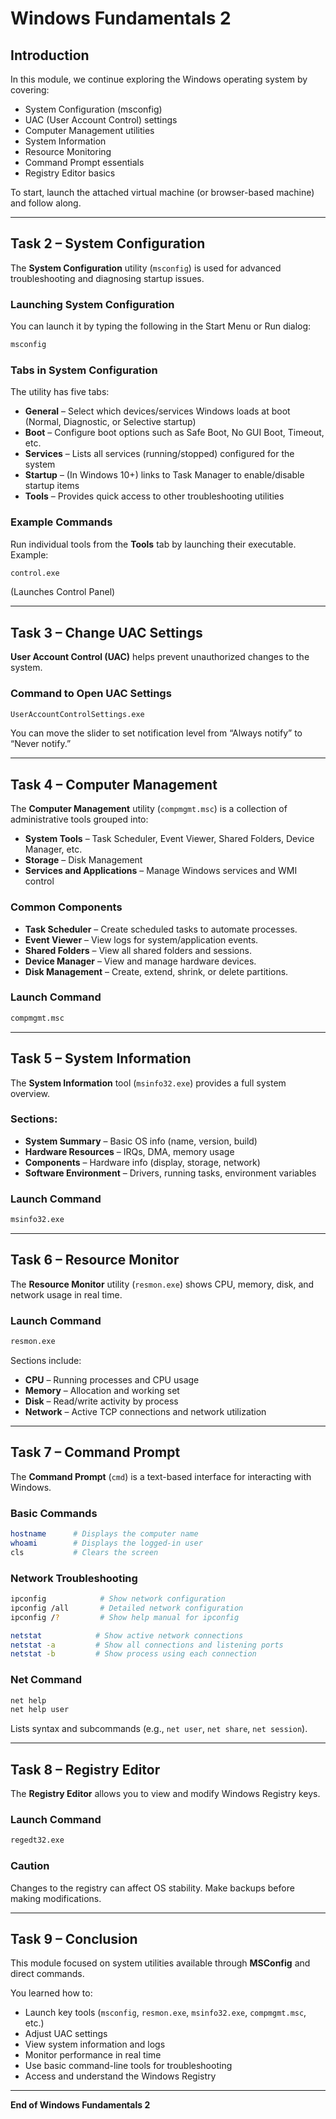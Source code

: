 # Windows Fundamentals 2

## Introduction
In this module, we continue exploring the Windows operating system by covering:

- System Configuration (msconfig)
- UAC (User Account Control) settings
- Computer Management utilities
- System Information
- Resource Monitoring
- Command Prompt essentials
- Registry Editor basics

To start, launch the attached virtual machine (or browser-based machine) and follow along.

---

## Task 2 – System Configuration
The **System Configuration** utility (`msconfig`) is used for advanced troubleshooting and diagnosing startup issues.

### Launching System Configuration
You can launch it by typing the following in the Start Menu or Run dialog:

```bash
msconfig
```

### Tabs in System Configuration
The utility has five tabs:

- **General** – Select which devices/services Windows loads at boot (Normal, Diagnostic, or Selective startup)
- **Boot** – Configure boot options such as Safe Boot, No GUI Boot, Timeout, etc.
- **Services** – Lists all services (running/stopped) configured for the system
- **Startup** – (In Windows 10+) links to Task Manager to enable/disable startup items
- **Tools** – Provides quick access to other troubleshooting utilities

### Example Commands
Run individual tools from the **Tools** tab by launching their executable. Example:

```bash
control.exe
```

(Launches Control Panel)

---

## Task 3 – Change UAC Settings
**User Account Control (UAC)** helps prevent unauthorized changes to the system.

### Command to Open UAC Settings
```bash
UserAccountControlSettings.exe
```

You can move the slider to set notification level from “Always notify” to “Never notify.”

---

## Task 4 – Computer Management
The **Computer Management** utility (`compmgmt.msc`) is a collection of administrative tools grouped into:

- **System Tools** – Task Scheduler, Event Viewer, Shared Folders, Device Manager, etc.
- **Storage** – Disk Management
- **Services and Applications** – Manage Windows services and WMI control

### Common Components
- **Task Scheduler** – Create scheduled tasks to automate processes.
- **Event Viewer** – View logs for system/application events.
- **Shared Folders** – View all shared folders and sessions.
- **Device Manager** – View and manage hardware devices.
- **Disk Management** – Create, extend, shrink, or delete partitions.

### Launch Command
```bash
compmgmt.msc
```

---

## Task 5 – System Information
The **System Information** tool (`msinfo32.exe`) provides a full system overview.

### Sections:
- **System Summary** – Basic OS info (name, version, build)
- **Hardware Resources** – IRQs, DMA, memory usage
- **Components** – Hardware info (display, storage, network)
- **Software Environment** – Drivers, running tasks, environment variables

### Launch Command
```bash
msinfo32.exe
```

---

## Task 6 – Resource Monitor
The **Resource Monitor** utility (`resmon.exe`) shows CPU, memory, disk, and network usage in real time.

### Launch Command
```bash
resmon.exe
```

Sections include:
- **CPU** – Running processes and CPU usage
- **Memory** – Allocation and working set
- **Disk** – Read/write activity by process
- **Network** – Active TCP connections and network utilization

---

## Task 7 – Command Prompt
The **Command Prompt** (`cmd`) is a text-based interface for interacting with Windows.

### Basic Commands
```bash
hostname      # Displays the computer name
whoami        # Displays the logged-in user
cls           # Clears the screen
```

### Network Troubleshooting
```bash
ipconfig            # Show network configuration
ipconfig /all       # Detailed network configuration
ipconfig /?         # Show help manual for ipconfig
```

```bash
netstat            # Show active network connections
netstat -a         # Show all connections and listening ports
netstat -b         # Show process using each connection
```

### Net Command
```bash
net help
net help user
```
Lists syntax and subcommands (e.g., `net user`, `net share`, `net session`).

---

## Task 8 – Registry Editor
The **Registry Editor** allows you to view and modify Windows Registry keys.

### Launch Command
```bash
regedt32.exe
```

### Caution
Changes to the registry can affect OS stability. Make backups before making modifications.

---

## Task 9 – Conclusion
This module focused on system utilities available through **MSConfig** and direct commands.

You learned how to:
- Launch key tools (`msconfig`, `resmon.exe`, `msinfo32.exe`, `compmgmt.msc`, etc.)
- Adjust UAC settings
- View system information and logs
- Monitor performance in real time
- Use basic command-line tools for troubleshooting
- Access and understand the Windows Registry

---

**End of Windows Fundamentals 2**
